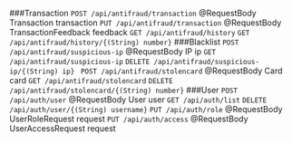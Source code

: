 ###Transaction
```POST /api/antifraud/transaction``` @RequestBody Transaction transaction
```PUT /api/antifraud/transaction``` @RequestBody TransactionFeedback feedback
```GET /api/antifraud/history```
```GET /api/antifraud/history/{(String) number}```
###Blacklist
```POST /api/antifraud/suspicious-ip``` @RequestBody IP ip
```GET /api/antifraud/suspicious-ip```
```DELETE /api/antifraud/suspicious-ip/{(String) ip} ```
```POST /api/antifraud/stolencard``` @RequestBody Card card
```GET /api/antifraud/stolencard```
```DELETE /api/antifraud/stolencard/{(String) number}```
###User
```POST /api/auth/user``` @RequestBody User user
```GET /api/auth/list```
```DELETE /api/auth/user/{(String) username}```
```PUT /api/auth/role``` @RequestBody UserRoleRequest request
```PUT /api/auth/access``` @RequestBody UserAccessRequest request
